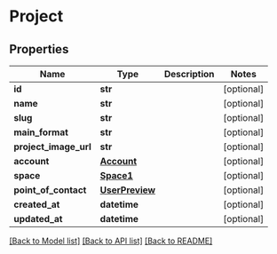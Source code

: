 # Project

## Properties
Name | Type | Description | Notes
------------ | ------------- | ------------- | -------------
**id** | **str** |  | [optional] 
**name** | **str** |  | [optional] 
**slug** | **str** |  | [optional] 
**main_format** | **str** |  | [optional] 
**project_image_url** | **str** |  | [optional] 
**account** | [**Account**](Account.md) |  | [optional] 
**space** | [**Space1**](Space1.md) |  | [optional] 
**point_of_contact** | [**UserPreview**](UserPreview.md) |  | [optional] 
**created_at** | **datetime** |  | [optional] 
**updated_at** | **datetime** |  | [optional] 

[[Back to Model list]](../README.md#documentation-for-models) [[Back to API list]](../README.md#documentation-for-api-endpoints) [[Back to README]](../README.md)


